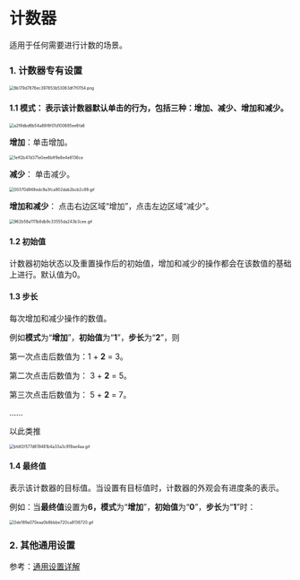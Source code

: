 # 计数器

适用于任何需要进行计数的场景。

### 1. 计数器专有设置

<img src="https://gd-hbimg.huaban.com/44f4a7273b15911ffdfe525617be4bbb2a8ea8a09be4-X3OJaZ" alt="8b179d7876ec397853b53063df7f0154.png" style="zoom:50%;" />

#### 1.1 模式： 表示该计数器默认单击的行为，包括三种：增加、减少、增加和减少。

<img src="https://gd-hbimg.huaban.com/5acb388cb3bef4ff7bd7f8138a90be41a8b38bd1103cd-fx4gxj" alt="a2f9dbd6b54a88f8f01d100685ee6fa6" style="zoom:50%;" />

**增加**：单击增加。

<img src="https://gd-hbimg.huaban.com/edbf7995ed84c7329ee23fdf253536cbd1fb367abc9cb-ZoNbJp" alt="1eff2b47d371e0ee6bff9e8e4e8136ce" style="zoom:50%;" />

**减少**： 单击减少。

<img src="https://gd-hbimg.huaban.com/a28d1b1e3e26c135ac6f35407d35c1f6a212afbb11deaa-GUfT7r" alt="00370d948edc9a3fca902dab2bcb2c89.gif" style="zoom:50%;" />

**增加和减少**： 点击右边区域“增加”，点击左边区域“减少”。

<img src="https://gd-hbimg.huaban.com/0dd20c9b1371e40892931ce0ed00377ba9d9ed831c275c-WvBOvW" alt="962b58a1111b8db9c33555da243b3cee.gif" style="zoom:50%;" />

#### 1.2 初始值

计数器初始状态以及重置操作后的初始值，增加和减少的操作都会在该数值的基础上进行。默认值为0。

#### 1.3 步长

每次增加和减少操作的数值。

例如**模式**为“**增加**”，**初始值**为“**1**”，**步长**为“**2**”，则

第一次点击后数值为：1 + **2** = 3。

第二次点击后数值为： 3 + **2** = 5。

第三次点击后数值为： 5 + **2** = 7。

......

以此类推

<img src="https://gd-hbimg.huaban.com/6a37bfd0be33d70276706cef7bf0a9f6a128f771c126f-HpgRkg" alt="bfdf2f577d619481b4a33a3c919ae4aa.gif" style="zoom:50%;" />

#### 1.4 最终值

表示该计数器的目标值。当设置有目标值时，计数器的外观会有进度条的表示。

例如：当**最终值**设置为**6，模式**为“**增加**”，**初始值**为“**0**”，**步长**为“**1**”时：

<img src="https://gd-hbimg.huaban.com/7d34b5eae8b9a7eb851d259c9339981fe424ef311bf8ca-tUuEXN" alt="0de189a070eaa0b6bbbe720ca8136720.gif" style="zoom:50%;" />

 

### 2. 其他通用设置

参考：[通用设置详解](countdown.md)
